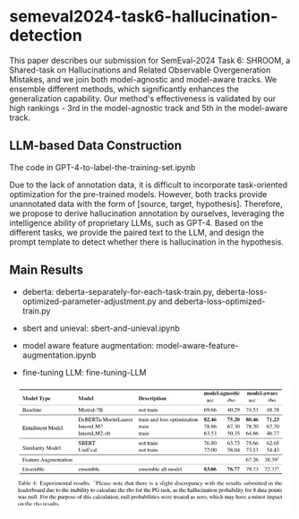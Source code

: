 # semeval2024-task6-hallucination-detection

This paper describes our submission for SemEval-2024 Task 6: SHROOM, a Shared-task on Hallucinations and Related Observable Overgeneration Mistakes, and we join both model-agnostic and model-aware tracks. We ensemble different methods, which significantly enhances the generalization capability. Our method's effectiveness is validated by our high rankings - 3rd in the model-agnostic track and 5th in the model-aware track.


## LLM-based Data Construction

The code in GPT-4-to-label-the-training-set.ipynb

Due to the lack of annotation data, it is difficult to incorporate task-oriented optimization for the pre-trained models. However, both tracks provide unannotated data with the form of [source, target, hypothesis]. Therefore, we propose to derive hallucination annotation by ourselves, leveraging the intelligence ability of proprietary LLMs, such as GPT-4. Based on the different tasks, we provide the paired text to the LLM, and design the prompt template to detect whether there is hallucination in the hypothesis.

## Main Results

* deberta: deberta-separately-for-each-task-train.py, deberta-loss-optimized-parameter-adjustment.py and deberta-loss-optimized-train.py

* sbert and unieval: sbert-and-unieval.ipynb

* model aware feature augmentation: model-aware-feature-augmentation.ipynb

* fine-tuning LLM: fine-tuning-LLM


![capture_20240222234101022](fig/result.bmp)
